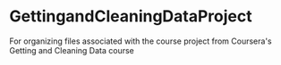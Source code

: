 # GettingandCleaningDataProject
For organizing files associated with the course project from Coursera's Getting and Cleaning Data course
